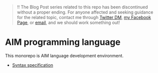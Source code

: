 > :bangbang: The Blog Post series related to this repo has been discontinued without a proper ending. For anyone affected and seeking guidance for the related topic, contact me through [Twitter DM](https://twitter.com/@areknawo), [my Facebook Page](https://facebook.com/areknawoblog), or [email](mailto:areknawo@areknawo.com), and we should work something out!

# AIM programming language
This monorepo is AIM language development environment.
* [Syntax specification](./syntax/README.md)
